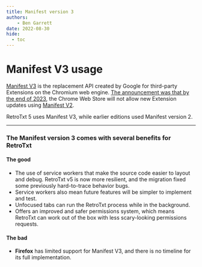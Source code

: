 ```yaml
---
title: Manifest version 3
authors:
    - Ben Garrett
date: 2022-08-30
hide:
  - toc
---
```

# Manifest V3 usage

[Manifest V3](https://developer.chrome.com/docs/extensions/mv3/intro/) is the replacement API created by Google for third-party Extensions on the Chromium web engine. [The announcement was that by the end of 2023](https://developer.chrome.com/docs/extensions/mv3/mv2-sunset/), the Chrome Web Store will not allow new Extension updates using [Manifest V2](https://developer.chrome.com/docs/extensions/mv2).

RetroTxt 5 uses Manifest V3, while earlier editions used Manifest version 2.

---

### The Manifest version 3 comes with several benefits for RetroTxt

#### The good

- The use of service workers that make the source code easier to layout and debug. RetroTxt v5 is now more resilient, and the migration fixed some previously hard-to-trace behavior bugs.
- Service workers also mean future features will be simpler to implement and test.
- Unfocused tabs can run the RetroTxt process while in the background.
- Offers an improved and safer permissions system, which means RetroTxt can work out of the box with less scary-looking permissions requests.

#### The bad

- __Firefox__ has limited support for Manifest V3, and there is no timeline for its full implementation.
